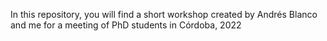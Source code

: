In this repository, you will find a short workshop created by Andrés Blanco and me for a meeting of PhD students in Córdoba, 2022
